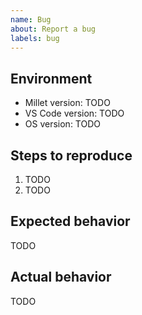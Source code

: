 ```yaml
---
name: Bug
about: Report a bug
labels: bug
---
```


## Environment

- Millet version: TODO
- VS Code version: TODO
- OS version: TODO

## Steps to reproduce

<!-- Please minimize the bug as much as possible. -->

1. TODO
2. TODO

## Expected behavior

TODO

## Actual behavior

TODO
